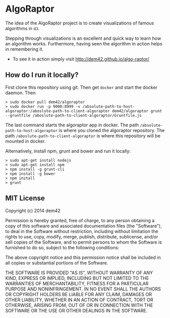 AlgoRaptor
=======

The idea of the AlgoRaptor project is to create visualizations of famous algorithms in `d3`.

Stepping through visualizations is an excellent and quick way to learn how an algorithm works. Furthermore, having seen the algorithm in action helps in remembering it.

* To see it in action simply visit http://dem42.github.io/algo-raptor/

How do I run it locally?
----------------

First clone this repository using git. Then get `docker` and start the docker daemon. Then 

    > sudo docker pull dem42/algoraptor
    > sudo docker run -p 9000:8999 -v /absolute-path-to-host-algoraptor:/aboslute-path-to-client-algoraptor dem42/algoraptor grunt --gruntfile /aboslute-path-to-client-algoraptor/Gruntfile.js

The last command starts the algoraptor app in docker. The path `/absolute-path-to-host-algoraptor` is where you cloned the algoraptor repository. The path `/aboslute-path-to-client-algoraptor` is where this repository will be mounted in docker.

Alternatively, install npm, grunt and bower and run it locally:

    > sudo apt-get install nodejs
    > sudo apt-get install npm
    > npm install -g grunt-cli
    > npm install -g bower
    > npm install
    > grunt

MIT License
-----------

Copyright (c) 2014 dem42

Permission is hereby granted, free of charge, to any person obtaining a copy of this software and associated documentation files (the "Software"), to deal in the Software without restriction, including without limitation the rights to use, copy, modify, merge, publish, distribute, sublicense, and/or sell copies of the Software, and to permit persons to whom the Software is furnished to do so, subject to the following conditions:

The above copyright notice and this permission notice shall be included in all copies or substantial portions of the Software.

THE SOFTWARE IS PROVIDED "AS IS", WITHOUT WARRANTY OF ANY KIND, EXPRESS OR IMPLIED, INCLUDING BUT NOT LIMITED TO THE WARRANTIES OF MERCHANTABILITY, FITNESS FOR A PARTICULAR PURPOSE AND NONINFRINGEMENT. IN NO EVENT SHALL THE AUTHORS OR COPYRIGHT HOLDERS BE LIABLE FOR ANY CLAIM, DAMAGES OR OTHER LIABILITY, WHETHER IN AN ACTION OF CONTRACT, TORT OR OTHERWISE, ARISING FROM, OUT OF OR IN CONNECTION WITH THE SOFTWARE OR THE USE OR OTHER DEALINGS IN THE SOFTWARE.
